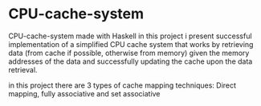 # CPU-cache-system
CPU-cache-system made with Haskell
in this project i present  successful implementation of a simplified CPU cache system that works by retrieving data (from cache if possible, otherwise from memory)
given the memory addresses of the data and successfully updating the cache upon the data retrieval.

in this project there are  3 types of cache mapping techniques: Direct mapping, fully
associative and set associative
